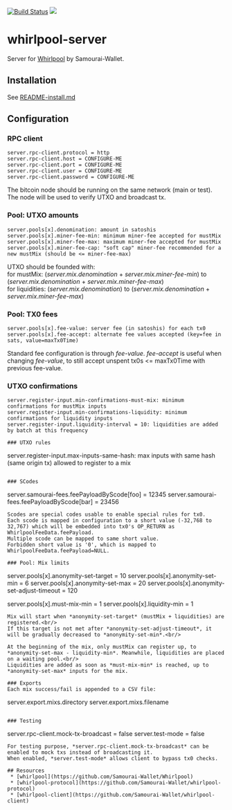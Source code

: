 [![Build Status](https://travis-ci.org/Samourai-Wallet/whirlpool-server.svg?branch=develop)](https://travis-ci.org/Samourai-Wallet/whirlpool-server)
[![](https://jitpack.io/v/Samourai-Wallet/whirlpool-server.svg)](https://jitpack.io/#Samourai-Wallet/whirlpool-server)

# whirlpool-server

Server for [Whirlpool](https://github.com/Samourai-Wallet/Whirlpool) by Samourai-Wallet.

## Installation
See [README-install.md](README-install.md)

## Configuration
### RPC client
```
server.rpc-client.protocol = http
server.rpc-client.host = CONFIGURE-ME
server.rpc-client.port = CONFIGURE-ME
server.rpc-client.user = CONFIGURE-ME
server.rpc-client.password = CONFIGURE-ME
```
The bitcoin node should be running on the same network (main or test).<br/>
The node will be used to verify UTXO and broadcast tx.

### Pool: UTXO amounts
```
server.pools[x].denomination: amount in satoshis
server.pools[x].miner-fee-min: minimum miner-fee accepted for mustMix
server.pools[x].miner-fee-max: maximum miner-fee accepted for mustMix
server.pools[x].miner-fee-cap: "soft cap" miner-fee recommended for a new mustMix (should be <= miner-fee-max)
```
UTXO should be founded with:<br/>
for mustMix: (*server.mix.denomination* + *server.mix.miner-fee-min*) to (*server.mix.denomination* + *server.mix.miner-fee-max*)<br/>
for liquidities: (*server.mix.denomination*) to (*server.mix.denomination* + *server.mix.miner-fee-max*)


### Pool: TX0 fees
```
server.pools[x].fee-value: server fee (in satoshis) for each tx0
server.pools[x].fee-accept: alternate fee values accepted (key=fee in sats, value=maxTx0Time)
```
Standard fee configuration is through *fee-value*.
*fee-accept* is useful when changing *fee-value*, to still accept unspent tx0s <= maxTx0Time with previous fee-value.


### UTXO confirmations
```
server.register-input.min-confirmations-must-mix: minimum confirmations for mustMix inputs
server.register-input.min-confirmations-liquidity: minimum confirmations for liquidity inputs
server.register-input.liquidity-interval = 10: liquidities are added by batch at this frequency

### UTXO rules
```
server.register-input.max-inputs-same-hash: max inputs with same hash (same origin tx) allowed to register to a mix
```

### SCodes
```
server.samourai-fees.feePayloadByScode[foo] = 12345
server.samourai-fees.feePayloadByScode[bar] = 23456
```
Scodes are special codes usable to enable special rules for tx0.
Each scode is mapped in configuration to a short value (-32,768 to 32,767) which will be embedded into tx0's OP_RETURN as WhirlpoolFeeData.feePayload.
Multiple scode can be mapped to same short value.
Forbidden short value is '0', which is mapped to WhirlpoolFeeData.feePayload=NULL.

### Pool: Mix limits
```
server.pools[x].anonymity-set-target = 10
server.pools[x].anonymity-set-min = 6
server.pools[x].anonymity-set-max = 20
server.pools[x].anonymity-set-adjust-timeout = 120

server.pools[x].must-mix-min = 1
server.pools[x].liquidity-min = 1
```
Mix will start when *anonymity-set-target* (mustMix + liquidities) are registered.<br/>
If this target is not met after *anonymity-set-adjust-timeout*, it will be gradually decreased to *anonymity-set-min*.<br/>

At the beginning of the mix, only mustMix can register up, to *anonymity-set-max - liquidity-min*. Meanwhile, liquidities are placed on a waiting pool.<br/>
Liquidities are added as soon as *must-mix-min* is reached, up to *anonymity-set-max* inputs for the mix.

### Exports
Each mix success/fail is appended to a CSV file:
```
server.export.mixs.directory
server.export.mixs.filename
```

### Testing
```
server.rpc-client.mock-tx-broadcast = false
server.test-mode = false
```
For testing purpose, *server.rpc-client.mock-tx-broadcast* can be enabled to mock txs instead of broadcasting it.
When enabled, *server.test-mode* allows client to bypass tx0 checks.

## Resources
 * [whirlpool](https://github.com/Samourai-Wallet/Whirlpool)
 * [whirlpool-protocol](https://github.com/Samourai-Wallet/whirlpool-protocol)
 * [whirlpool-client](https://github.com/Samourai-Wallet/whirlpool-client)